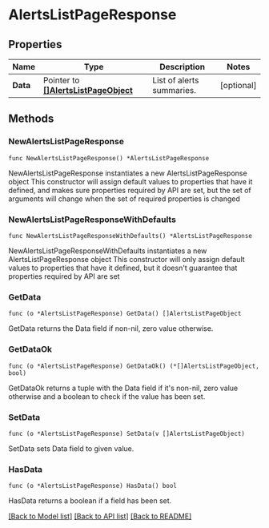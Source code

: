 # AlertsListPageResponse

## Properties

Name | Type | Description | Notes
------------ | ------------- | ------------- | -------------
**Data** | Pointer to [**[]AlertsListPageObject**](AlertsListPageObject.md) | List of alerts summaries. | [optional] 

## Methods

### NewAlertsListPageResponse

`func NewAlertsListPageResponse() *AlertsListPageResponse`

NewAlertsListPageResponse instantiates a new AlertsListPageResponse object
This constructor will assign default values to properties that have it defined,
and makes sure properties required by API are set, but the set of arguments
will change when the set of required properties is changed

### NewAlertsListPageResponseWithDefaults

`func NewAlertsListPageResponseWithDefaults() *AlertsListPageResponse`

NewAlertsListPageResponseWithDefaults instantiates a new AlertsListPageResponse object
This constructor will only assign default values to properties that have it defined,
but it doesn't guarantee that properties required by API are set

### GetData

`func (o *AlertsListPageResponse) GetData() []AlertsListPageObject`

GetData returns the Data field if non-nil, zero value otherwise.

### GetDataOk

`func (o *AlertsListPageResponse) GetDataOk() (*[]AlertsListPageObject, bool)`

GetDataOk returns a tuple with the Data field if it's non-nil, zero value otherwise
and a boolean to check if the value has been set.

### SetData

`func (o *AlertsListPageResponse) SetData(v []AlertsListPageObject)`

SetData sets Data field to given value.

### HasData

`func (o *AlertsListPageResponse) HasData() bool`

HasData returns a boolean if a field has been set.


[[Back to Model list]](../README.md#documentation-for-models) [[Back to API list]](../README.md#documentation-for-api-endpoints) [[Back to README]](../README.md)


